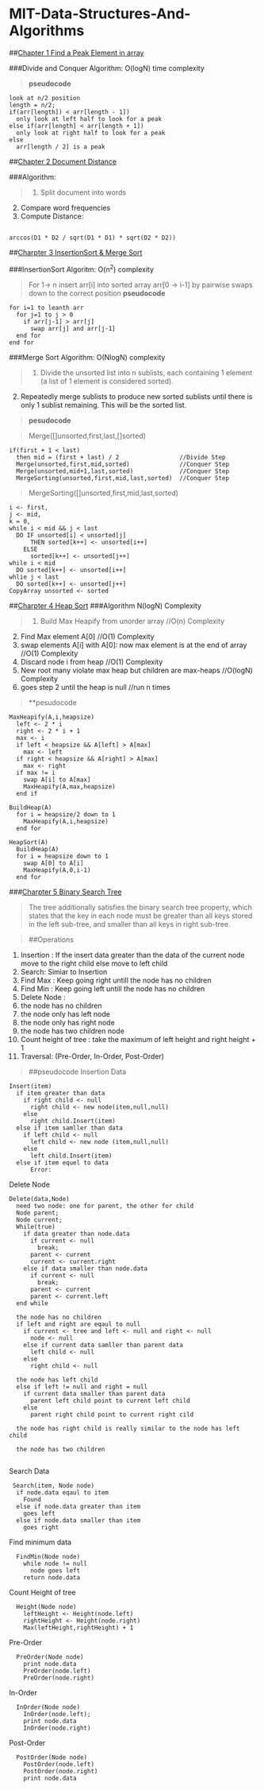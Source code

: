 # MIT-Data-Structures-And-Algorithms

##[Chapter 1 Find a Peak Element in array](https://github.com/lizhen325/MIT-Data-Structures-And-Algorithms/tree/master/MIT/PeakFinding)

###Divide and Conquer Algorithm: O(logN) time complexity

>**pseudocode**
```
look at n/2 position
length = n/2;
if(arr[length]) < arr[length - 1])
  only look at left half to look for a peak
else if(arr[length] < arr[length + 1])
  only look at right half to look for a peak
else
  arr[length / 2] is a peak
```

##[Chapter 2 Document Distance](https://github.com/lizhen325/MIT-Data-Structures-And-Algorithms/tree/master/MIT/DocumentDistance)

###Algorithm:
>1. Split document into words
2. Compare word frequencies
3. Compute Distance: 
<code>
arccos(D1 * D2 / sqrt(D1 * D1) * sqrt(D2 * D2))
</code>

##[Charpter 3 InsertionSort & Merge Sort](https://github.com/lizhen325/MIT-Data-Structures-And-Algorithms/tree/master/MIT/InsertionSortAndMergeSort)

###InsertionSort Algoritm: O(n<sup>2</sup>) complexity
>For 1-> n insert arr[i] into sorted array arr[0 -> i-1] by pairwise swaps down to the correct position
>**pseudocode**
```
for i=1 to leanth arr
  for j=1 to j > 0
    if arr[j-1] > arr[j]
      swap arr[j] and arr[j-1]
  end for
end for
```

###Merge Sort Algorithm: O(NlogN) complexity
>1. Divide the unsorted list into n sublists, each containing 1 element (a list of 1 element is considered sorted).
2. Repeatedly merge sublists to produce new sorted sublists until there is only 1 sublist remaining. This will be the sorted list.

>**pesudocode**

>Merge([]unsorted,first,last,[]sorted)
```
if(first + 1 < last)
  then mid = (first + last) / 2                 //Divide Step
  Merge(unsorted,first,mid,sorted)              //Conquer Step
  Merge(unsorted,mid+1,last,sorted)             //Conquer Step
  MergeSorting(unsorted,first,mid,last,sorted)  //Conquer Step
```

>MergeSorting([]unsorted,first,mid,last,sorted)
```
i <- first,
j <- mid,
k = 0,
while i < mid && j < last
  DO IF unsorted[i] < unsorted[j]
      THEN sorted[k++] <- unsorted[i++]
    ELSE
      sorted[k++] <- unsorted[j++]
while i < mid
  DO sorted[k++] <- unsorted[i++]
whlie j < last
  DO sorted[k++] <- unsorted[j++]
CopyArray unsorted <- sorted
```

##[Charpter 4 Heap Sort](https://github.com/lizhen325/MIT-Data-Structures-And-Algorithms/tree/master/MIT/Heap)
###Algorithm N(logN) Complexity
>1. Build Max Heapify from unorder array      //O(n) Complexity
2. Find Max element A[0]                      //O(1) Complexity
3. swap elements A[i] with A[0]: now max element is at the end of array  //O(1) Complexity
4. Discard node i from heap                   //O(1) Complexity
5. New root many violate max heap but children are max-heaps              //O(logN) Complexity
6. goes step 2 until the heap is null         //run n times

>**pesudocode
```
MaxHeapify(A,i,heapsize)
  left <- 2 * i
  right <- 2 * i + 1
  max <- i
  if left < heapsize && A[left] > A[max]
    max <- left
  if right < heapsize && A[right] > A[max]
    max <- right
  if max != i
    swap A[i] to A[max]
    MaxHeapify(A,max,heapsize)
  end if
```
```
BuildHeap(A)
  for i = heapsize/2 down to 1
    MaxHeapify(A,i,heapsize)
  end for
```
```
HeapSort(A)
  BuildHeap(A)
  for i = heapsize down to 1
    swap A[0] to A[i]
    MaxHeapify(A,0,i-1)
  end for
```

###[Charpter 5 Binary Search Tree](https://github.com/lizhen325/MIT-Data-Structures-And-Algorithms/tree/master/MIT/BST)

>The tree additionally satisfies the binary search tree property, which states that the key in each node must be greater than all keys stored in the left sub-tree, and smaller than all keys in right sub-tree.

>##Operations
1. Insertion : If the insert data greater than the data of the current node move to the right child else move to left child
2. Search: Simiar to Insertion
3. Find Max : Keep going right untill the node has no children
4. Find Min : Keep going left untill the node has no children
5. Delete Node :
  1. the node has no children
  2. the node only has left node
  3. the node only has right node
  4. the node has two children node
6. Count height of tree : take the maximum of left height and right height + 1
7. Traversal: (Pre-Order, In-Order, Post-Order)

>##pseudocode
Insertion Data
```
Insert(item)
  if item greater than data
    if right child <- null
      right child <- new node(item,null,null)
    else
      right child.Insert(item)
  else if item samller than data
    if left child <- null
      left child <- new node (item,null,null)
    else
      left child.Insert(item)
  else if item equel to data
      Error:
```
Delete Node
```
Delete(data,Node)
  need two node: one for parent, the other for child
  Node parent;
  Node current;
  While(true)
    if data greater than node.data
      if current <- null
        break;
      parent <- current
      current <- current.right
    else if data smaller than node.data
      if current <- null
        break;
      parent <- current
      parent <- current.left
  end while
  
  the node has no children
  if left and right are eqaul to null
    if current <- tree and left <- null and right <- null
      node <- null
    else if current data samller than parent data
      left child <- null
    else
      right child <- null
    
  the node has left child
  else if left != null and right = null
    if current data smaller than parent data
      parent left child point to current left child
    else
      parent right child point to current right cild
  
  the node has right child is really similar to the node has left child
  
  the node has two children
  
```
Search Data
```
 Search(item, Node node)
  if node.data eqaul to item
    Found
  else if node.data greater than item
    goes left
  else if node.data smaller than item
    goes right
```
Find minimum data
```
  FindMin(Node node)
    while node != null
      node goes left
    return node.data
```
Count Height of tree
```
  Height(Node node)
    leftHeight <- Height(node.left)
    rightHeight <- Height(node.right)
    Max(leftHeight,rightHeight) + 1
```
Pre-Order
```
  PreOrder(Node node)
    print node.data
    PreOrder(node.left)
    PreOrder(node.right)
```
In-Order
```
  InOrder(Node node)
    InOrder(node.left);
    print node.data
    InOrder(node.right)
```
Post-Order
```
  PostOrder(Node node)
    PostOrder(node.left)
    PostOrder(node.right)
    print node.data
```
